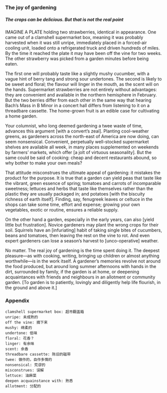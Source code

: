 ### The joy of gardening

##### The crops can be delicious. But that is not the real point

IMAGINE A PLATE holding two strawberries, identical in appearance. One came out of a clamshell supermarket box, meaning it was probably harvested when it was still unripe, immediately placed in a forced-air cooling unit, loaded onto a refrigerated truck and driven hundreds of miles. By the time it reached the plate it may have been off the vine for two weeks. The other strawberry was picked from a garden minutes before being eaten.

The first one will probably taste like a slightly mushy cucumber, with a vague hint of berry tang and strong sour undertones. The second is likely to be sweet and floral; the flavour will linger in the mouth, as the scent will on the hands. Supermarket strawberries are not entirely without advantages: they are convenient and available in the northern hemisphere in February. But the two berries differ from each other in the same way that hearing Bach’s Mass in B Minor in a concert hall differs from listening to it on a threadbare cassette. The home-grown fruit is an edible case for cultivating a home garden.

Your columnist, who long deemed gardening a twee waste of time, advances this argument [with a convert’s zeal]. Planting cool-weather greens, as gardeners across the north-east of America are now doing, can seem nonsensical. Convenient, perpetually well-stocked supermarket shelves are available all week, in many places supplemented on weekends by farmers’ markets, which offer [a jolt of virtuous seasonality]. But the same could be said of cooking: cheap and decent restaurants abound, so why bother to make your own meals?


That attitude misconstrues the ultimate appeal of gardening: it mistakes the product for the purpose. It is true that a garden can yield peas that taste like the vibrant, green essence of spring; tomatoes and carrots of incomparable sweetness; lettuces and herbs that taste like themselves rather than the plastic they are usually packaged in; and potatoes [with the biscuity richness of earth itself]. Finding, say, fenugreek leaves or celtuce in the shops can take some time, effort and expense; growing your own vegetables, exotic or routine, ensures a reliable supply.

On the other hand a garden, especially in the early years, can also [yield little but frustration]. Novice gardeners may plant the wrong crops for their soil. Squirrels have an [infuriating] habit of taking single bites of cucumbers, beans and tomatoes, then leaving the rest on the vine to rot. And even expert gardeners can lose a season’s harvest to [unco-operative] weather.

No matter. The real joy of gardening is the time spent doing it. The deepest pleasure—as with cooking, writing, bringing up children or almost anything worthwhile—is in the work itself. A gardener’s memories revolve not around the food produced, but around long summer afternoons with hands in the dirt, surrounded by family, if the garden is at home, or deepening acquaintances with friends and neighbours in an allotment or community garden. [To garden is to patiently, lovingly and diligently help life flourish, in the ground and above it.]

### Appendix
```
clamshell supermarket box: 超市翻盖箱
unripe: 未成熟的
off the vine: 摘下来
mushy: 绵柔的
undertone: 低味
floral: 花香？
linger: 有余味
scent: 余香
threadbare cassette: 陈旧的磁带
twee: 做作的，自作多情的
nonsensical: 荒谬的
misconstrues: 误解
lettuce: 油麻菜
deepen acquainstance with: 熟悉
allotment: 分配的
```